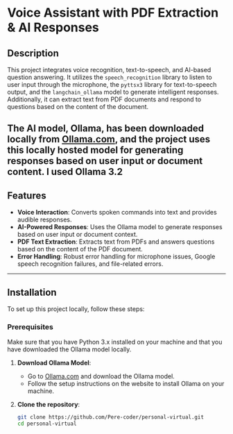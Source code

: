 # **Voice Assistant with PDF Extraction & AI Responses**

## **Description**

This project integrates voice recognition, text-to-speech, and AI-based question answering. It utilizes the `speech_recognition` library to listen to user input through the microphone, the `pyttsx3` library for text-to-speech output, and the `langchain_ollama` model to generate intelligent responses. Additionally, it can extract text from PDF documents and respond to questions based on the content of the document.

The AI model, **Ollama**, has been downloaded locally from [Ollama.com](https://ollama.com/), and the project uses this locally hosted model for generating responses based on user input or document content.
I used Ollama 3.2
---

## **Features**

- **Voice Interaction**: Converts spoken commands into text and provides audible responses.
- **AI-Powered Responses**: Uses the Ollama model to generate responses based on user input or document context.
- **PDF Text Extraction**: Extracts text from PDFs and answers questions based on the content of the PDF document.
- **Error Handling**: Robust error handling for microphone issues, Google speech recognition failures, and file-related errors.

---

## **Installation**

To set up this project locally, follow these steps:

### Prerequisites

Make sure that you have Python 3.x installed on your machine and that you have downloaded the Ollama model locally.

1. **Download Ollama Model**: 
   - Go to [Ollama.com](https://ollama.com/) and download the Ollama model.
   - Follow the setup instructions on the website to install Ollama on your machine.

2. **Clone the repository**:

   ```bash
   git clone https://github.com/Pere-coder/personal-virtual.git
   cd personal-virtual
